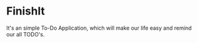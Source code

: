 # FinishIt
It's an simple To-Do Application, which will make our life easy and remind our all TODO's.
